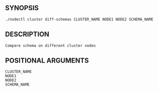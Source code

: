 ## SYNOPSIS
    ./nodectl cluster diff-schemas CLUSTER_NAME NODE1 NODE2 SCHEMA_NAME
 
## DESCRIPTION
    Compare schema on different cluster nodes
 
## POSITIONAL ARGUMENTS
    CLUSTER_NAME
    NODE1
    NODE2
    SCHEMA_NAME
